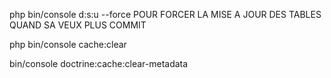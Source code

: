 php bin/console d:s:u --force POUR FORCER LA MISE A JOUR  DES TABLES QUAND SA VEUX PLUS COMMIT

php bin/console cache:clear

 bin/console doctrine:cache:clear-metadata